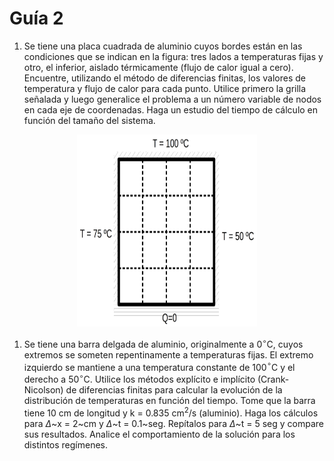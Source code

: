 # Guía 2

1. Se tiene una placa cuadrada de aluminio cuyos bordes están en las
condiciones que se indican en la figura: tres lados a temperaturas fijas
y otro, el inferior, aislado térmicamente (flujo de calor igual a cero).
Encuentre, utilizando el método de diferencias finitas, los valores de
temperatura y flujo de calor para cada punto. Utilice primero la grilla
señalada y luego generalice el problema a un número variable de nodos en
cada eje de coordenadas. Haga un estudio del tiempo de cálculo en
función del tamaño del sistema.

<p align="center">
 <img src="./chapa.png"
  style="width:3in;height:3.2in" />


1. Se tiene una barra delgada de aluminio, originalmente a 0$^\circ$C,
cuyos extremos se someten repentinamente a temperaturas fijas.
El extremo izquierdo se mantiene a una temperatura constante de 100$^\circ$C y el
derecho a 50$^\circ$C. Utilice los métodos explícito e implícito
(Crank-Nicolson) de diferencias finitas para calcular la evolución de la
distribución de temperaturas en función del tiempo. Tome que la barra
tiene 10 cm de longitud y k = 0.835 cm$^2$/s (aluminio). Haga los cálculos
para $\Delta$~x = 2~cm y $\Delta$~t = 0.1~seg.
Repítalos para $\Delta$~t = 5 seg y compare sus resultados.
Analice el comportamiento de la solución para los distintos regímenes.
